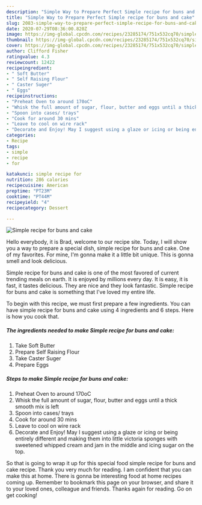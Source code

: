 ```yaml
---
description: "Simple Way to Prepare Perfect Simple recipe for buns and cake"
title: "Simple Way to Prepare Perfect Simple recipe for buns and cake"
slug: 2083-simple-way-to-prepare-perfect-simple-recipe-for-buns-and-cake
date: 2020-07-29T08:36:00.820Z
image: https://img-global.cpcdn.com/recipes/23285174/751x532cq70/simple-recipe-for-buns-and-cake-recipe-main-photo.jpg
thumbnail: https://img-global.cpcdn.com/recipes/23285174/751x532cq70/simple-recipe-for-buns-and-cake-recipe-main-photo.jpg
cover: https://img-global.cpcdn.com/recipes/23285174/751x532cq70/simple-recipe-for-buns-and-cake-recipe-main-photo.jpg
author: Clifford Fisher
ratingvalue: 4.3
reviewcount: 12422
recipeingredient:
- " Soft Butter"
- " Self Raising Flour"
- " Caster Suger"
- " Eggs"
recipeinstructions:
- "Preheat Oven to around 170oC"
- "Whisk the full amount of sugar, flour, butter and eggs until a thick smooth mix is left"
- "Spoon into cases/ trays"
- "Cook for around 30 mins"
- "Leave to cool on wire rack"
- "Decorate and Enjoy! May I suggest using a glaze or icing or being entirely different and making them into little victoria sponges with sweetened whipped cream and jam in the middle and icing sugar on the top."
categories:
- Recipe
tags:
- simple
- recipe
- for

katakunci: simple recipe for 
nutrition: 286 calories
recipecuisine: American
preptime: "PT23M"
cooktime: "PT44M"
recipeyield: "4"
recipecategory: Dessert

---
```



![Simple recipe for buns and cake](https://img-global.cpcdn.com/recipes/23285174/751x532cq70/simple-recipe-for-buns-and-cake-recipe-main-photo.jpg)

Hello everybody, it is Brad, welcome to our recipe site. Today, I will show you a way to prepare a special dish, simple recipe for buns and cake. One of my favorites. For mine, I'm gonna make it a little bit unique. This is gonna smell and look delicious.



Simple recipe for buns and cake is one of the most favored of current trending meals on earth. It is enjoyed by millions every day. It is easy, it is fast, it tastes delicious. They are nice and they look fantastic. Simple recipe for buns and cake is something that I've loved my entire life.


To begin with this recipe, we must first prepare a few ingredients. You can have simple recipe for buns and cake using 4 ingredients and 6 steps. Here is how you cook that.

<!--inarticleads1-->

##### The ingredients needed to make Simple recipe for buns and cake:

1. Take  Soft Butter
1. Prepare  Self Raising Flour
1. Take  Caster Suger
1. Prepare  Eggs




<!--inarticleads2-->

##### Steps to make Simple recipe for buns and cake:

1. Preheat Oven to around 170oC
1. Whisk the full amount of sugar, flour, butter and eggs until a thick smooth mix is left
1. Spoon into cases/ trays
1. Cook for around 30 mins
1. Leave to cool on wire rack
1. Decorate and Enjoy! May I suggest using a glaze or icing or being entirely different and making them into little victoria sponges with sweetened whipped cream and jam in the middle and icing sugar on the top.




So that is going to wrap it up for this special food simple recipe for buns and cake recipe. Thank you very much for reading. I am confident that you can make this at home. There is gonna be interesting food at home recipes coming up. Remember to bookmark this page on your browser, and share it to your loved ones, colleague and friends. Thanks again for reading. Go on get cooking!
